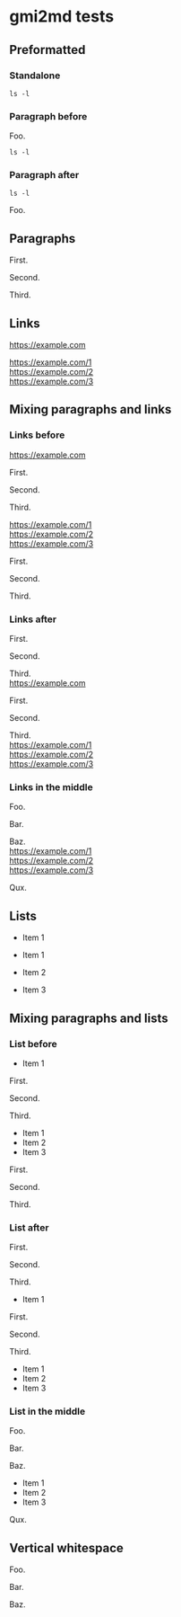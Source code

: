 # gmi2md tests

## Preformatted

### Standalone

```
ls -l
```

### Paragraph before

Foo.

```
ls -l
```

### Paragraph after

```
ls -l
```

Foo.

## Paragraphs

First.

Second.

Third.

## Links

<https://example.com>

<https://example.com/1>
<br><https://example.com/2>
<br><https://example.com/3>

## Mixing paragraphs and links

### Links before

<https://example.com>

First.

Second.

Third.

<https://example.com/1>
<br><https://example.com/2>
<br><https://example.com/3>

First.

Second.

Third.

### Links after

First.

Second.

Third.
<br><https://example.com>

First.

Second.

Third.
<br><https://example.com/1>
<br><https://example.com/2>
<br><https://example.com/3>

### Links in the middle

Foo.

Bar.

Baz.
<br><https://example.com/1>
<br><https://example.com/2>
<br><https://example.com/3>

Qux.

## Lists

* Item 1

* Item 1
* Item 2
* Item 3

## Mixing paragraphs and lists

### List before

* Item 1

First.

Second.

Third.

* Item 1
* Item 2
* Item 3

First.

Second.

Third.

### List after

First.

Second.

Third.

* Item 1

First.

Second.

Third.

* Item 1
* Item 2
* Item 3

### List in the middle

Foo.

Bar.

Baz.

* Item 1
* Item 2
* Item 3

Qux.

## Vertical whitespace

Foo.




Bar.

Baz.

